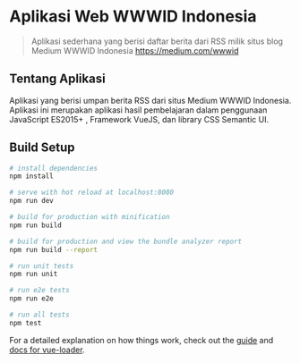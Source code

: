 # Aplikasi Web WWWID Indonesia

> Aplikasi sederhana yang berisi daftar berita dari RSS milik situs blog Medium WWWID Indonesia https://medium.com/wwwid

## Tentang Aplikasi

Aplikasi yang berisi umpan berita RSS dari situs Medium WWWID Indonesia. Aplikasi ini merupakan aplikasi hasil pembelajaran dalam penggunaan JavaScript ES2015+ , Framework VueJS, dan library CSS Semantic UI.


## Build Setup

``` bash
# install dependencies
npm install

# serve with hot reload at localhost:8080
npm run dev

# build for production with minification
npm run build

# build for production and view the bundle analyzer report
npm run build --report

# run unit tests
npm run unit

# run e2e tests
npm run e2e

# run all tests
npm test
```

For a detailed explanation on how things work, check out the [guide](http://vuejs-templates.github.io/webpack/) and [docs for vue-loader](http://vuejs.github.io/vue-loader).

